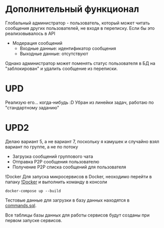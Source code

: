 # Дополнительный функционал

Глобальный администратор - пользователь, который может читать сообщения других пользователей, не входя в переписку. Если бы это реализовывалось в API

- Модерация сообщений
  - Входные данные: идентификатор сообщения
  - Выходные данные: отсутствуют

Однако администратор может поменять статус пользователя в БД на "заблокирован" и удалить сообщение из переписки.

# UPD
Реализую его... когда-нибудь :D 
Убран из линейки задач, работаю по "стандартному заданию"

# UPD2
Делаю вариант 5, а не вариант 7, поскольку я камушек и случайно взял вариант по группе, а не по потоку

* Загрузка сообщений группового чата
* Отправка P2P сообщения пользователю
* Получение P2P списка сообщений для пользователя


!Docker
Для запуска микросервисов в Docker, неоходимо перейти в папаку [!Docker]() и выполнить команду в консоли 
```
docker-compose up --build
```
Тестовые данные для загрузки в базу данных находятся в [commands.sql]().

Все таблицы базы данных для работы сервисов будут созданы при первом запуске сервисов.